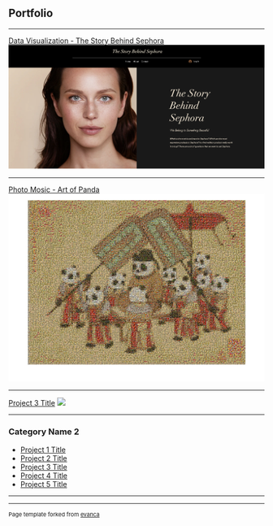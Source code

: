 ## Portfolio

---

[Data Visualization - The Story Behind Sephora](/sephora_page)
<img src="images/sephora_cover_page.png"/>

---

[Photo Mosic - Art of Panda](https://www.canva.com/design/DAFTExZ_91c/OJWxk7Bs6SC5zPDljDYXcA/view?utm_content=DAFTExZ_91c&utm_campaign=designshare&utm_medium=link&utm_source=recording_view)
<img src="images/panda_cover_page.png"/>

---

[Project 3 Title](http://example.com/)
<img src="images/dummy_thumbnail.jpg?raw=true"/>

---

### Category Name 2

- [Project 1 Title](http://example.com/)
- [Project 2 Title](http://example.com/)
- [Project 3 Title](http://example.com/)
- [Project 4 Title](http://example.com/)
- [Project 5 Title](http://example.com/)

---

---

<p style="font-size:11px">Page template forked from <a href="https://github.com/evanca/quick-portfolio">evanca</a></p>
<!-- Remove above link if you don't want to attibute -->
